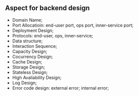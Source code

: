 ## Aspect for backend design
- Domain Name;
- Port Allocatioin: end-user port, ops port, inner-service port;
- Deployment Design;
- Protocols: end-user, ops, inner-service;
- Data structure;
- Interaction Sequence;
- Capacity Design;
- Cocurrency Design;
- Cache Design;
- Storage Design;
- Stateless Design;
- High Avaliability Design;
- Log Design;
- Error code design: external error; internal error;

